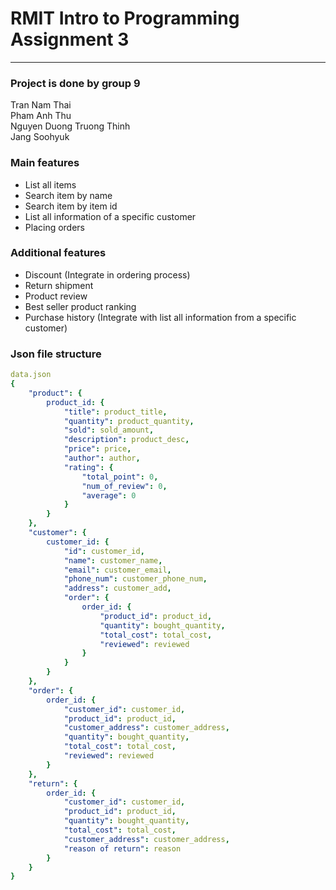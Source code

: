 # RMIT Intro to Programming Assignment 3
----
### Project is done by group 9<br>
Tran Nam Thai<br>
Pham Anh Thu <br>
Nguyen Duong Truong Thinh<br>
Jang Soohyuk<br>

### Main features
- List all items
- Search item by name
- Search item by item id 
- List all information of a specific customer
- Placing orders
### Additional features
- Discount (Integrate in ordering process)
- Return shipment
- Product review
- Best seller product ranking
- Purchase history (Integrate with list all information from a specific customer)
### Json file structure
``` yaml
data.json
{
    "product": {
        product_id: {
            "title": product_title,
            "quantity": product_quantity,
            "sold": sold_amount,
            "description": product_desc,
            "price": price,
            "author": author,
            "rating": {
                "total_point": 0,
                "num_of_review": 0,
                "average": 0
            }
        }
    },
    "customer": {
        customer_id: {
            "id": customer_id,
            "name": customer_name,
            "email": customer_email,
            "phone_num": customer_phone_num,
            "address": customer_add,
            "order": {
                order_id: {
                    "product_id": product_id,
                    "quantity": bought_quantity,
                    "total_cost": total_cost,
                    "reviewed": reviewed
                }
            }
        }
    },
    "order": {
        order_id: {
            "customer_id": customer_id,
            "product_id": product_id,
            "customer_address": customer_address,
            "quantity": bought_quantity,
            "total_cost": total_cost,
            "reviewed": reviewed
        }
    },
    "return": {
        order_id: {
            "customer_id": customer_id,
            "product_id": product_id,
            "quantity": bought_quantity,
            "total_cost": total_cost,
            "customer_address": customer_address,
            "reason of return": reason
        }
    }
}
```

